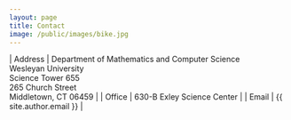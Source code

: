 ```yaml
---
layout: page
title: Contact
image: /public/images/bike.jpg
---
```


| Address | Department of Mathematics and Computer Science <br />Wesleyan University <br />Science Tower 655 <br />265 Church Street <br />Middletown, CT 06459 |
| Office | 630-B Exley Science Center |
| Email | {{ site.author.email }} |
